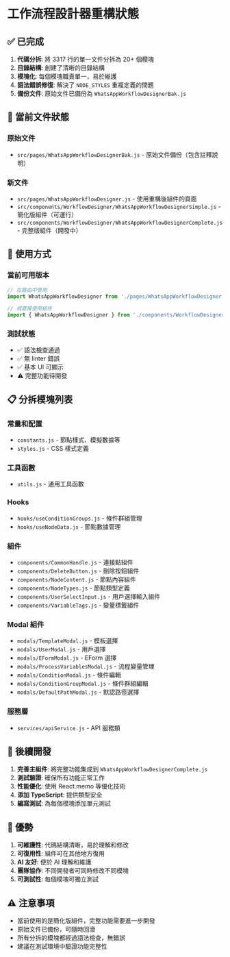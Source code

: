 # 工作流程設計器重構狀態

## ✅ 已完成

1. **代碼分拆**: 將 3317 行的單一文件分拆為 20+ 個模塊
2. **目錄結構**: 創建了清晰的目錄結構
3. **模塊化**: 每個模塊職責單一，易於維護
4. **語法錯誤修復**: 解決了 `NODE_STYLES` 重複定義的問題
5. **備份文件**: 原始文件已備份為 `WhatsAppWorkflowDesignerBak.js`

## 📁 當前文件狀態

### 原始文件
- `src/pages/WhatsAppWorkflowDesignerBak.js` - 原始文件備份（包含註釋說明）

### 新文件
- `src/pages/WhatsAppWorkflowDesigner.js` - 使用重構後組件的頁面
- `src/components/WorkflowDesigner/WhatsAppWorkflowDesignerSimple.js` - 簡化版組件（可運行）
- `src/components/WorkflowDesigner/WhatsAppWorkflowDesignerComplete.js` - 完整版組件（開發中）

## 🚀 使用方式

### 當前可用版本
```javascript
// 在路由中使用
import WhatsAppWorkflowDesigner from './pages/WhatsAppWorkflowDesigner';

// 或直接使用組件
import { WhatsAppWorkflowDesigner } from './components/WorkflowDesigner';
```

### 測試狀態
- ✅ 語法檢查通過
- ✅ 無 linter 錯誤
- ✅ 基本 UI 可顯示
- ⚠️ 完整功能待開發

## 📋 分拆模塊列表

### 常量和配置
- `constants.js` - 節點樣式、模擬數據等
- `styles.js` - CSS 樣式定義

### 工具函數
- `utils.js` - 通用工具函數

### Hooks
- `hooks/useConditionGroups.js` - 條件群組管理
- `hooks/useNodeData.js` - 節點數據管理

### 組件
- `components/CommonHandle.js` - 連接點組件
- `components/DeleteButton.js` - 刪除按鈕組件
- `components/NodeContent.js` - 節點內容組件
- `components/NodeTypes.js` - 節點類型定義
- `components/UserSelectInput.js` - 用戶選擇輸入組件
- `components/VariableTags.js` - 變量標籤組件

### Modal 組件
- `modals/TemplateModal.js` - 模板選擇
- `modals/UserModal.js` - 用戶選擇
- `modals/EFormModal.js` - EForm 選擇
- `modals/ProcessVariablesModal.js` - 流程變量管理
- `modals/ConditionModal.js` - 條件編輯
- `modals/ConditionGroupModal.js` - 條件群組編輯
- `modals/DefaultPathModal.js` - 默認路徑選擇

### 服務層
- `services/apiService.js` - API 服務類

## 🔄 後續開發

1. **完善主組件**: 將完整功能集成到 `WhatsAppWorkflowDesignerComplete.js`
2. **測試驗證**: 確保所有功能正常工作
3. **性能優化**: 使用 React.memo 等優化技術
4. **添加 TypeScript**: 提供類型安全
5. **編寫測試**: 為每個模塊添加單元測試

## 🎯 優勢

1. **可維護性**: 代碼結構清晰，易於理解和修改
2. **可復用性**: 組件可在其他地方復用
3. **AI 友好**: 便於 AI 理解和維護
4. **團隊協作**: 不同開發者可同時修改不同模塊
5. **可測試性**: 每個模塊可獨立測試

## ⚠️ 注意事項

- 當前使用的是簡化版組件，完整功能需要進一步開發
- 原始文件已備份，可隨時回滾
- 所有分拆的模塊都經過語法檢查，無錯誤
- 建議在測試環境中驗證功能完整性
